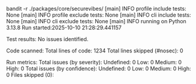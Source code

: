 bandit -r ./packages/core/securevibes/
[main]	INFO	profile include tests: None
[main]	INFO	profile exclude tests: None
[main]	INFO	cli include tests: None
[main]	INFO	cli exclude tests: None
[main]	INFO	running on Python 3.13.8
Run started:2025-10-10 21:28:29.441157

Test results:
	No issues identified.

Code scanned:
	Total lines of code: 1234
	Total lines skipped (#nosec): 0

Run metrics:
	Total issues (by severity):
		Undefined: 0
		Low: 0
		Medium: 0
		High: 0
	Total issues (by confidence):
		Undefined: 0
		Low: 0
		Medium: 0
		High: 0
Files skipped (0):
